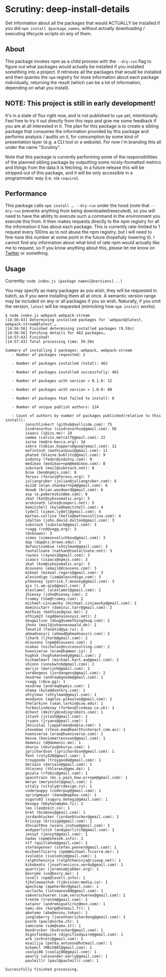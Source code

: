 # Scrutiny: deep-install-details
Get information about all the packages that would ACTUALLY be installed if you did `npm install $package_names`, without actually downloading / executing lifecycle scripts on any of them.

## About
This package invokes npm as a child process with the `--dry-run` flag to figure out what packages would actually be installed if you installed something into a project. It retrieves all the packages that would be installed and then queries the `npm` registry for more information about each package individually, returning the result (which can be a lot of information, depending on what you install).

## NOTE: This project is still in early development! 
It's in a state of flux right now, and is not published to `npm` yet, intentionally. Feel free to try it out directly from this repo and give me some feedback if you are at all interested in it. The plan for this package is to create a sibling package that consumes the information provided by this package and performs analysis / audits on it, for consumption by some kind of presentation layer (e.g. a CLI tool or a website). For now i'm branding this all under the name "Scrutiny". 

Note that this package is currently performing some of the responsibilities of the planned sibling package by outputting some nicely-formatted metrics and things from the data it is fetching. In a future release this will be stripped out of this package, and it will be only accessible in a programmatic way (i.e. via `require`). 

## Performance
This package calls `npm install … --dry-run` under the hood (note that `--dry-run` prevents anything from being downloaded/executed), so you will need to have the ability to execute such a command in the environment you execute this from. It then makes requests directly to the npm registry for all the information it has about each package. This is currently rate-limited to 1 request every 100ms as to not abuse the npm registry, but I will need to fine-tune this number at some point in the future (hopefully lowering it). I cannot find any information about what kind of rate npm would actually like me to request, so if you know anything about this, please let me know on [Twitter](https://twitter.com/peabnuts123) or something. 

## Usage
Currently: `node index.js (package names[@versions]...)`

You may specify as many packages as you wish, they will be requested in batch, as if you were installing them all at once. A semantic version range may be included on any or all packages if you so wish. Naturally, if you omit the version, `latest` will be requested (mimicking how `npm install` works).

```text
$ node index.js webpack webpack-stream
[14:56:43] Determining installed packages for `webpack@latest, webpack-stream@latest`… 
[14:56:56] Finished determining installed packages (9.59s)
[14:56:56] Fetching details for 462 packages…
[14:57:43] Finished!
[14:57:43] Total processing time: 59.58s

Summary of installing 2 packages: webpack, webpack-stream
   - Number of packages requested: 2

   - Number of packages installed (total): 462

   - Number of packages installed successfully: 462

   - Number of packages with version < 0.1.0: 12

   - Number of packages with version < 1.0.0: 80

   - Number of packages that failed to install: 0

   - Number of unique publish authors: 124

   - Count of authors by number of packages published(relative to this install):
         jonschlinkert (github@sellside.com): 75
         sindresorhus (sindresorhus@gmail.com): 56
         isaacs (i@izs.me): 24
         cwmma (calvin.metcalf@gmail.com): 22
         iarna (me@re-becca.org): 14
         sokra (tobias.koppers@googlemail.com): 11
         mafintosh (mathiasbuus@gmail.com): 11
         phated (blaine.bublitz@gmail.com): 9
         indutny (fedor@indutny.com): 9
         medikoo (medikoo+npm@medikoo.com): 8
         substack (mail@substack.net): 8
         bcoe (ben@npmjs.com): 8
         feross (feross@feross.org): 7
         juliangruber (julian@juliangruber.com): 6
         es128 (elan.shanker+npm@gmail.com): 6
         doowb (brian.woodward@gmail.com): 6
         esp (e.poberezkin@me.com): 6
         zkat (kat@sykosomatic.org): 5
         arekinath (alex@cooperi.net): 5
         kemitchell (kyle@kemitchell.com): 4
         lydell (simon.lydell@gmail.com): 4
         matteo.collina (hello@matteocollina.com): 4
         jdalton (john.david.dalton@gmail.com): 3
         substack (substack@gmail.com): 3
         rvagg (rod@vagg.org): 3
         (Unknown): 3
         simov (simeonvelichkov@gmail.com): 3
         dap (dap@cs.brown.edu): 3
         defunctzombie (shtylman@gmail.com): 3
         tootallnate (nathan@tootallnate.net): 3
         raynos (raynos2@gmail.com): 3
         isaacs (isaacs@npmjs.com): 3
         zkat (kzm@sykosomatic.org): 3
         dcousens (email@dcousens.com): 3
         mikeal (mikeal.rogers@gmail.com): 3
         alexindigo (iam@alexindigo.com): 3
         pfmooney (patrick.f.mooney@gmail.com): 3
         qix (i.am.qix@gmail.com): 3
         alexlamsl (alexlamsl@gmail.com): 2
         jhiesey (john@hiesey.com): 2
         tromey (tom@tromey.com): 2
         michael-ciniawsky (michael.ciniawsky@gmail.com): 2
         dominictarr (dominic.tarr@gmail.com): 2
         mathias (mathias@qiwi.be): 2
         othiym23 (ogd@aoaioxxysz.net): 2
         dougwilson (doug@somethingdoug.com): 2
         jhnns (mail@johannesewald.de): 2
         fanatid (fanatid@ya.ru): 2
         ahmadnassri (ahmad@ahmadnassri.com): 2
         ljharb (ljharb@gmail.com): 2
         dcousens (npm@dcousens.com): 2
         nzakas (nicholas@nczconsulting.com): 2
         hueniverse (eran@hammer.io): 2
         hughsk (hughskennedy@gmail.com): 2
         hichaelmart (michael.hart.au@gmail.com): 2
         shinnn (snnskwtnb@gmail.com): 2
         marijn (marijnh@gmail.com): 2
         jordangens (jordangens@gmail.com): 2
         nexdrew (andrewbgoode@gmail.com): 1
         rvagg (r@va.gg): 1
         nexdrew (andrew@npmjs.com): 1
         shama (kyle@dontkry.com): 1
         shtylman (shtylman@gmail.com): 1
         anodynos (agelos.pikoulas@gmail.com): 1
         thelarkinn (sean.larkin@cuw.edu): 1
         forbeslindesay (forbes@lindeay.co.uk): 1
         dchest (dmitry@codingrobots.com): 1
         jstash (jstash@gmail.com): 1
         jryans (jryans@gmail.com): 1
         jbnicolai (jappelman@xebia.com): 1
         stevemao (steve.mao@healthinteract.com.au): 1
         hueniverse (eran@hueniverse.com): 1
         kevva (kevinmartensson@gmail.com): 1
         domenic (d@domenic.me): 1
         okuryu (okuryu@okuryu.com): 1
         jprichardson (jprichardson@gmail.com): 1
         fent (roly426@gmail.com): 1
         troygoode (troygoode@gmail.com): 1
         darsain (darsain@gmail.com): 1
         thlorenz (thlorenz@gmx.de): 1
         gozala (rfobic@gmail.com): 1
         spaintrain (mc.s.pain.how.er+npm@gmail.com): 1
         meryn (merynstol@gmail.com): 1
         vitaly (vitaly@rcdesign.ru): 1
         coderpuppy (coderpup@gmail.com): 1
         springmeyer (dane@mapbox.com): 1
         suguru03 (suguru.motegi@gmail.com): 1
         kkoopa (bbyholm@abo.fi): 1
         leo (leo@zeit.co): 1
         bret (bcomnes@gmail.com): 1
         jordanbtucker (jordanbtucker@gmail.com): 1
         kriszyp (kriszyp@gmail.com): 1
         d3viant0ne (wiens.joshua@gmail.com): 1
         andyperlitch (andyperlitch@gmail.com): 1
         jensyt (jensyt@gmail.com): 1
         nadav (npm@shesek.info): 1
         nlf (quitlahok@gmail.com): 1
         stefanpenner (stefan.penner@gmail.com): 1
         michaelficarra (npm@michael.ficarra.me): 1
         ivolodin (ivolodin@gmail.com): 1
         ralphtheninja (ralphtheninja@riseup.net): 1
         kikobeats (josefrancisco.verdu@gmail.com): 1
         quartzjer (jeremie@jabber.org): 1
         bevryme (us@bevry.me): 1
         lovell (npm@lovell.info): 1
         tjholowaychuk (tj@vision-media.ca): 1
         apechimp (apeherder@gmail.com): 1
         unclechu (lotsmanov89@gmail.com): 1
         samverschueren (sam.verschueren@gmail.com): 1
         trentm (trentm@gmail.com): 1
         satazor (andremiguelcruz@msn.com): 1
         nami-doc (karp@hotmail.fr): 1
         abetomo (abe@enzou.tokyo): 1
         jongleberry (jonathanrichardong@gmail.com): 1
         pvorb (paul@vorba.ch): 1
         samccone (sam@samx.it): 1
         bendrucker (bvdrucker@gmail.com): 1
         dignifiedquire (dignifiedquire@gmail.com): 1
         arb (arbretz@gmail.com): 1
         esailija (petka_antonov@hotmail.com): 1
         mikemcl (M8ch88l@gmail.com): 1
         coolaj86 (coolaj86@gmail.com): 1
         aearly (alexander.early@gmail.com): 1
         paulmillr (paul@paulmillr.com): 1

Successfully finished processing.
``` 